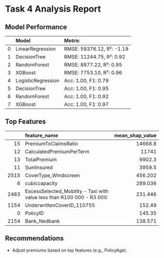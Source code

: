 # Task 4 Analysis Report
## Model Performance
|    | Model              | Metric                    |
|---:|:-------------------|:--------------------------|
|  0 | LinearRegression   | RMSE: 59376.12, R²: -1.19 |
|  1 | DecisionTree       | RMSE: 11244.75, R²: 0.92  |
|  2 | RandomForest       | RMSE: 8877.22, R²: 0.95   |
|  3 | XGBoost            | RMSE: 7753.10, R²: 0.96   |
|  4 | LogisticRegression | Acc: 1.00, F1: 0.79       |
|  5 | DecisionTree       | Acc: 1.00, F1: 0.95       |
|  6 | RandomForest       | Acc: 1.00, F1: 0.92       |
|  7 | XGBoost            | Acc: 1.00, F1: 0.97       |
## Top Features
|      | feature_name                                                          |   mean_shap_value |
|-----:|:----------------------------------------------------------------------|------------------:|
|   15 | PremiumToClaimsRatio                                                  |         14668.8   |
|   12 | CalculatedPremiumPerTerm                                              |         11741     |
|   13 | TotalPremium                                                          |          9902.3   |
|   11 | SumInsured                                                            |          3959.5   |
| 2515 | CoverType_Windscreen                                                  |           456.202 |
|    6 | cubiccapacity                                                         |           289.036 |
| 2483 | ExcessSelected_Mobility - Taxi with value less than R100 000 - R3 000 |           231.446 |
| 1154 | UnderwrittenCoverID_110755                                            |           152.49  |
|    0 | PolicyID                                                              |           145.35  |
| 2154 | Bank_Nedbank                                                          |           138.571 |
## Recommendations
- Adjust premiums based on top features (e.g., PolicyAge).
